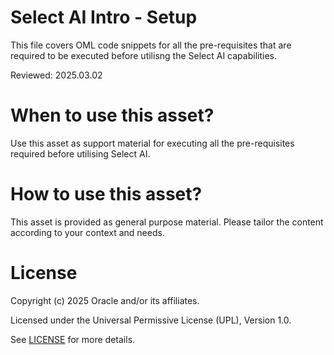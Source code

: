 # Select AI Intro - Setup
 
This file covers OML code snippets for all the pre-requisites that are required to be executed before utilisng the Select AI capabilities.

Reviewed: 2025.03.02
 

# When to use this asset?

Use this asset as support material for executing all the pre-requisites required before utilising Select AI.


# How to use this asset?

This asset is provided as general purpose material. Please tailor the content according to your context and needs.


# License
 
Copyright (c) 2025 Oracle and/or its affiliates.
 
Licensed under the Universal Permissive License (UPL), Version 1.0.
 
See [LICENSE](https://github.com/oracle-devrel/technology-engineering/blob/main/LICENSE) for more details.
